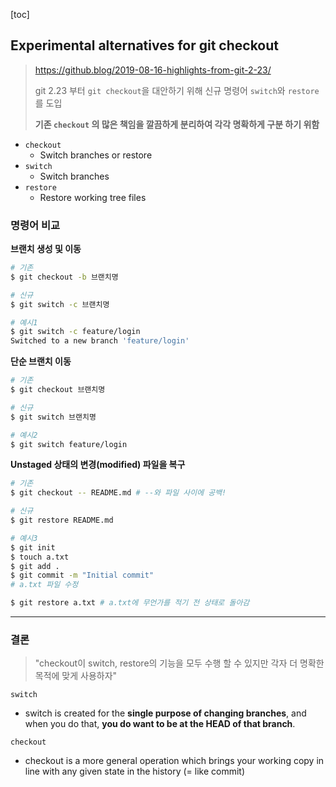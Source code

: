 [toc]

## Experimental alternatives for git checkout

> https://github.blog/2019-08-16-highlights-from-git-2-23/
>
> git 2.23 부터 `git checkout`을 대안하기 위해 신규 명령어 `switch`와 `restore`를 도입 
>
> **기존 `checkout` 의 많은 책임을 깔끔하게 분리하여 각각 명확하게 구분 하기 위함**

- `checkout`
  - Switch branches or restore
- `switch`
  - Switch branches
- `restore`
  - Restore working tree files



### 명령어 비교



**브랜치 생성 및 이동**

```bash
# 기존
$ git checkout -b 브랜치명

# 신규
$ git switch -c 브랜치명

# 예시1
$ git switch -c feature/login
Switched to a new branch 'feature/login'
```



**단순 브랜치 이동**

```bash
# 기존
$ git checkout 브랜치명

# 신규
$ git switch 브랜치명

# 예시2
$ git switch feature/login
```



**Unstaged 상태의 변경(modified) 파일을 복구**

```bash
# 기존
$ git checkout -- README.md # --와 파일 사이에 공백!

# 신규
$ git restore README.md

# 예시3
$ git init
$ touch a.txt
$ git add .
$ git commit -m "Initial commit"
# a.txt 파일 수정

$ git restore a.txt # a.txt에 무언가를 적기 전 상태로 돌아감
```



---



### 결론

> "checkout이 switch, restore의 기능을 모두 수행 할 수 있지만 각자 더 명확한 목적에 맞게 사용하자"

`switch`

- switch is created for the **single purpose of changing branches**, and when you do that, **you do want to be at the HEAD of that branch**.



`checkout`

- checkout is a more general operation which brings your working copy in line with any given state in the history (= like commit)

